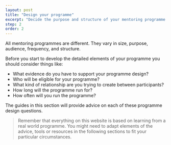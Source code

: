 ```yaml
---
layout: post
title: "Design your programme"
excerpt: "Decide the purpose and structure of your mentoring programme."
step: 2
order: 2
---
```


All mentoring programmes are different. They vary in size, purpose, audience, frequency, and structure. 

Before you start to develop the detailed elements of your programme you should consider things like:

- What evidence do you have to support your programme design?
- Who will be eligible for your programme?
- What kind of relationship are you trying to create between participants?
- How long will the programme run for?
- How often will you run the programme?

The guides in this section will provide advice on each of these programme design questions.

> Remember that everything on this website is based on learning from a real world programme. You might need to adapt elements of the advice, tools or resources in the following sections to fit your particular circumstances.
